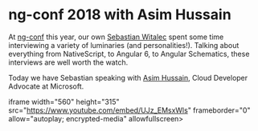 # ng-conf 2018 with Asim Hussain

At [ng-conf](https://www.ng-conf.org/) this year, our own [Sebastian Witalec](https://twitter.com/sebawita) spent some time interviewing a variety of luminaries (and personalities!). Talking about everything from NativeScript, to Angular 6, to Angular Schematics, these interviews are well worth the watch.

Today we have Sebastian speaking with [Asim Hussain](https://twitter.com/jawache), Cloud Developer Advocate at Microsoft.

iframe width="560" height="315" src="https://www.youtube.com/embed/UJz_EMsxWls" frameborder="0" allow="autoplay; encrypted-media" allowfullscreen></iframe>